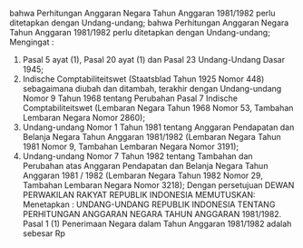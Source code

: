  bahwa Perhitungan Anggaran Negara Tahun Anggaran 1981/1982 perlu ditetapkan dengan Undang-undang; bahwa Perhitungan Anggaran Negara Tahun Anggaran 1981/1982 perlu ditetapkan dengan Undang-undang;
Mengingat :

1. Pasal 5 ayat (1), Pasal 20 ayat (1) dan Pasal 23 Undang-Undang Dasar 1945;
2. Indische Comptabiliteitswet (Staatsblad Tahun 1925 Nomor 448) sebagaimana diubah dan ditambah, terakhir dengan Undang-undang Nomor 9 Tahun 1968 tentang Perubahan Pasal 7 Indische Comptabiliteitswet (Lembaran Negara Tahun 1968 Nomor 53, Tambahan Lembaran Negara Nomor 2860);
3. Undang-undang Nomor 1 Tahun 1981 tentang Anggaran Pendapatan dan Belanja Negara Tahun Anggaran 1981/1982 (Lembaran Negara Tahun 1981 Nomor 9, Tambahan Lembaran Negara Nomor 3191);
4. Undang-undang Nomor 7 Tahun 1982 tentang Tambahan dan Perubahan atas Anggaran Pendapatan dan Belanja Negara Tahun Anggaran 1981 / 1982 (Lembaran Negara Tahun 1982 Nomor 29, Tambahan Lembaran Negara Nomor 3218); Dengan persetujuan DEWAN PERWAKILAN RAKYAT REPUBLIK INDONESIA MEMUTUSKAN: Menetapkan : UNDANG-UNDANG REPUBLIK INDONESIA TENTANG PERHITUNGAN ANGGARAN NEGARA TAHUN ANGGARAN 1981/1982. Pasal 1 (1) Penerimaan Negara dalam Tahun Anggaran 1981/1982 adalah sebesar Rp